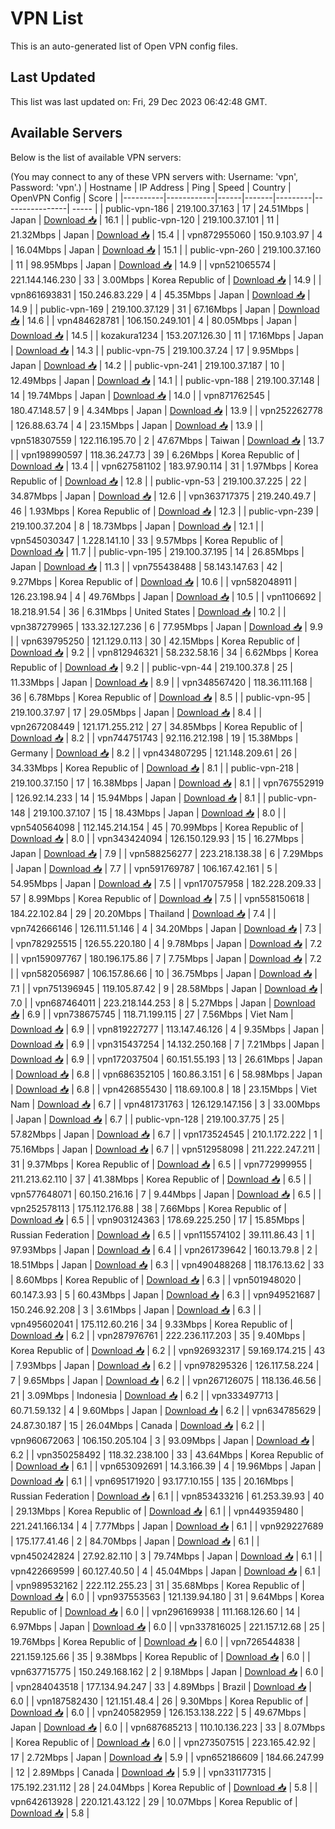 # VPN List

This is an auto-generated list of Open VPN config files.

## Last Updated

This list was last updated on: Fri, 29 Dec 2023 06:42:48 GMT.

## Available Servers

Below is the list of available VPN servers:

(You may connect to any of these VPN servers with: Username: 'vpn', Password: 'vpn'.)
| Hostname | IP Address | Ping | Speed | Country | OpenVPN Config | Score |
|----------|------------|------|-------|---------|----------------| ----- |
| public-vpn-186 | 219.100.37.163 | 17 | 24.51Mbps | Japan | [Download 📥](./configs/server_0_JP.ovpn) | 16.1 |
| public-vpn-120 | 219.100.37.101 | 11 | 21.32Mbps | Japan | [Download 📥](./configs/server_1_JP.ovpn) | 15.4 |
| vpn872955060 | 150.9.103.97 | 4 | 16.04Mbps | Japan | [Download 📥](./configs/server_2_JP.ovpn) | 15.1 |
| public-vpn-260 | 219.100.37.160 | 11 | 98.95Mbps | Japan | [Download 📥](./configs/server_3_JP.ovpn) | 14.9 |
| vpn521065574 | 221.144.146.230 | 33 | 3.00Mbps | Korea Republic of | [Download 📥](./configs/server_4_KR.ovpn) | 14.9 |
| vpn861693831 | 150.246.83.229 | 4 | 45.35Mbps | Japan | [Download 📥](./configs/server_5_JP.ovpn) | 14.9 |
| public-vpn-169 | 219.100.37.129 | 31 | 67.16Mbps | Japan | [Download 📥](./configs/server_6_JP.ovpn) | 14.6 |
| vpn484628781 | 106.150.249.101 | 4 | 80.05Mbps | Japan | [Download 📥](./configs/server_7_JP.ovpn) | 14.5 |
| kozakura1234 | 153.207.126.30 | 11 | 17.16Mbps | Japan | [Download 📥](./configs/server_8_JP.ovpn) | 14.3 |
| public-vpn-75 | 219.100.37.24 | 17 | 9.95Mbps | Japan | [Download 📥](./configs/server_9_JP.ovpn) | 14.2 |
| public-vpn-241 | 219.100.37.187 | 10 | 12.49Mbps | Japan | [Download 📥](./configs/server_10_JP.ovpn) | 14.1 |
| public-vpn-188 | 219.100.37.148 | 14 | 19.74Mbps | Japan | [Download 📥](./configs/server_11_JP.ovpn) | 14.0 |
| vpn871762545 | 180.47.148.57 | 9 | 4.34Mbps | Japan | [Download 📥](./configs/server_12_JP.ovpn) | 13.9 |
| vpn252262778 | 126.88.63.74 | 4 | 23.15Mbps | Japan | [Download 📥](./configs/server_13_JP.ovpn) | 13.9 |
| vpn518307559 | 122.116.195.70 | 2 | 47.67Mbps | Taiwan | [Download 📥](./configs/server_14_TW.ovpn) | 13.7 |
| vpn198990597 | 118.36.247.73 | 39 | 6.26Mbps | Korea Republic of | [Download 📥](./configs/server_15_KR.ovpn) | 13.4 |
| vpn627581102 | 183.97.90.114 | 31 | 1.97Mbps | Korea Republic of | [Download 📥](./configs/server_16_KR.ovpn) | 12.8 |
| public-vpn-53 | 219.100.37.225 | 22 | 34.87Mbps | Japan | [Download 📥](./configs/server_17_JP.ovpn) | 12.6 |
| vpn363717375 | 219.240.49.7 | 46 | 1.93Mbps | Korea Republic of | [Download 📥](./configs/server_18_KR.ovpn) | 12.3 |
| public-vpn-239 | 219.100.37.204 | 8 | 18.73Mbps | Japan | [Download 📥](./configs/server_19_JP.ovpn) | 12.1 |
| vpn545030347 | 1.228.141.10 | 33 | 9.57Mbps | Korea Republic of | [Download 📥](./configs/server_20_KR.ovpn) | 11.7 |
| public-vpn-195 | 219.100.37.195 | 14 | 26.85Mbps | Japan | [Download 📥](./configs/server_21_JP.ovpn) | 11.3 |
| vpn755438488 | 58.143.147.63 | 42 | 9.27Mbps | Korea Republic of | [Download 📥](./configs/server_22_KR.ovpn) | 10.6 |
| vpn582048911 | 126.23.198.94 | 4 | 49.76Mbps | Japan | [Download 📥](./configs/server_23_JP.ovpn) | 10.5 |
| vpn1106692 | 18.218.91.54 | 36 | 6.31Mbps | United States | [Download 📥](./configs/server_24_US.ovpn) | 10.2 |
| vpn387279965 | 133.32.127.236 | 6 | 77.95Mbps | Japan | [Download 📥](./configs/server_25_JP.ovpn) | 9.9 |
| vpn639795250 | 121.129.0.113 | 30 | 42.15Mbps | Korea Republic of | [Download 📥](./configs/server_26_KR.ovpn) | 9.2 |
| vpn812946321 | 58.232.58.16 | 34 | 6.62Mbps | Korea Republic of | [Download 📥](./configs/server_27_KR.ovpn) | 9.2 |
| public-vpn-44 | 219.100.37.8 | 25 | 11.33Mbps | Japan | [Download 📥](./configs/server_28_JP.ovpn) | 8.9 |
| vpn348567420 | 118.36.111.168 | 36 | 6.78Mbps | Korea Republic of | [Download 📥](./configs/server_29_KR.ovpn) | 8.5 |
| public-vpn-95 | 219.100.37.97 | 17 | 29.05Mbps | Japan | [Download 📥](./configs/server_30_JP.ovpn) | 8.4 |
| vpn267208449 | 121.171.255.212 | 27 | 34.85Mbps | Korea Republic of | [Download 📥](./configs/server_31_KR.ovpn) | 8.2 |
| vpn744751743 | 92.116.212.198 | 19 | 15.38Mbps | Germany | [Download 📥](./configs/server_32_DE.ovpn) | 8.2 |
| vpn434807295 | 121.148.209.61 | 26 | 34.33Mbps | Korea Republic of | [Download 📥](./configs/server_33_KR.ovpn) | 8.1 |
| public-vpn-218 | 219.100.37.150 | 17 | 16.38Mbps | Japan | [Download 📥](./configs/server_34_JP.ovpn) | 8.1 |
| vpn767552919 | 126.92.14.233 | 14 | 15.94Mbps | Japan | [Download 📥](./configs/server_35_JP.ovpn) | 8.1 |
| public-vpn-148 | 219.100.37.107 | 15 | 18.43Mbps | Japan | [Download 📥](./configs/server_36_JP.ovpn) | 8.0 |
| vpn540564098 | 112.145.214.154 | 45 | 70.99Mbps | Korea Republic of | [Download 📥](./configs/server_37_KR.ovpn) | 8.0 |
| vpn343424094 | 126.150.129.93 | 15 | 16.27Mbps | Japan | [Download 📥](./configs/server_38_JP.ovpn) | 7.9 |
| vpn588256277 | 223.218.138.38 | 6 | 7.29Mbps | Japan | [Download 📥](./configs/server_39_JP.ovpn) | 7.7 |
| vpn591769787 | 106.167.42.161 | 5 | 54.95Mbps | Japan | [Download 📥](./configs/server_40_JP.ovpn) | 7.5 |
| vpn170757958 | 182.228.209.33 | 57 | 8.99Mbps | Korea Republic of | [Download 📥](./configs/server_41_KR.ovpn) | 7.5 |
| vpn558150618 | 184.22.102.84 | 29 | 20.20Mbps | Thailand | [Download 📥](./configs/server_42_TH.ovpn) | 7.4 |
| vpn742666146 | 126.111.51.146 | 4 | 34.20Mbps | Japan | [Download 📥](./configs/server_43_JP.ovpn) | 7.3 |
| vpn782925515 | 126.55.220.180 | 4 | 9.78Mbps | Japan | [Download 📥](./configs/server_44_JP.ovpn) | 7.2 |
| vpn159097767 | 180.196.175.86 | 7 | 7.75Mbps | Japan | [Download 📥](./configs/server_45_JP.ovpn) | 7.2 |
| vpn582056987 | 106.157.86.66 | 10 | 36.75Mbps | Japan | [Download 📥](./configs/server_46_JP.ovpn) | 7.1 |
| vpn751396945 | 119.105.87.42 | 9 | 28.58Mbps | Japan | [Download 📥](./configs/server_47_JP.ovpn) | 7.0 |
| vpn687464011 | 223.218.144.253 | 8 | 5.27Mbps | Japan | [Download 📥](./configs/server_48_JP.ovpn) | 6.9 |
| vpn738675745 | 118.71.199.115 | 27 | 7.56Mbps | Viet Nam | [Download 📥](./configs/server_49_VN.ovpn) | 6.9 |
| vpn819227277 | 113.147.46.126 | 4 | 9.35Mbps | Japan | [Download 📥](./configs/server_50_JP.ovpn) | 6.9 |
| vpn315437254 | 14.132.250.168 | 7 | 7.21Mbps | Japan | [Download 📥](./configs/server_51_JP.ovpn) | 6.9 |
| vpn172037504 | 60.151.55.193 | 13 | 26.61Mbps | Japan | [Download 📥](./configs/server_52_JP.ovpn) | 6.8 |
| vpn686352105 | 160.86.3.151 | 6 | 58.98Mbps | Japan | [Download 📥](./configs/server_53_JP.ovpn) | 6.8 |
| vpn426855430 | 118.69.100.8 | 18 | 23.15Mbps | Viet Nam | [Download 📥](./configs/server_54_VN.ovpn) | 6.7 |
| vpn481731763 | 126.129.147.156 | 3 | 33.00Mbps | Japan | [Download 📥](./configs/server_55_JP.ovpn) | 6.7 |
| public-vpn-128 | 219.100.37.75 | 25 | 57.82Mbps | Japan | [Download 📥](./configs/server_56_JP.ovpn) | 6.7 |
| vpn173524545 | 210.1.172.222 | 1 | 75.16Mbps | Japan | [Download 📥](./configs/server_57_JP.ovpn) | 6.7 |
| vpn512958098 | 211.222.247.211 | 31 | 9.37Mbps | Korea Republic of | [Download 📥](./configs/server_58_KR.ovpn) | 6.5 |
| vpn772999955 | 211.213.62.110 | 37 | 41.38Mbps | Korea Republic of | [Download 📥](./configs/server_59_KR.ovpn) | 6.5 |
| vpn577648071 | 60.150.216.16 | 7 | 9.44Mbps | Japan | [Download 📥](./configs/server_60_JP.ovpn) | 6.5 |
| vpn252578113 | 175.112.176.88 | 38 | 7.66Mbps | Korea Republic of | [Download 📥](./configs/server_61_KR.ovpn) | 6.5 |
| vpn903124363 | 178.69.225.250 | 17 | 15.85Mbps | Russian Federation | [Download 📥](./configs/server_62_RU.ovpn) | 6.5 |
| vpn115574102 | 39.111.86.43 | 1 | 97.93Mbps | Japan | [Download 📥](./configs/server_63_JP.ovpn) | 6.4 |
| vpn261739642 | 160.13.79.8 | 2 | 18.51Mbps | Japan | [Download 📥](./configs/server_64_JP.ovpn) | 6.3 |
| vpn490488268 | 118.176.13.62 | 33 | 8.60Mbps | Korea Republic of | [Download 📥](./configs/server_65_KR.ovpn) | 6.3 |
| vpn501948020 | 60.147.3.93 | 5 | 60.43Mbps | Japan | [Download 📥](./configs/server_66_JP.ovpn) | 6.3 |
| vpn949521687 | 150.246.92.208 | 3 | 3.61Mbps | Japan | [Download 📥](./configs/server_67_JP.ovpn) | 6.3 |
| vpn495602041 | 175.112.60.216 | 34 | 9.33Mbps | Korea Republic of | [Download 📥](./configs/server_68_KR.ovpn) | 6.2 |
| vpn287976761 | 222.236.117.203 | 35 | 9.40Mbps | Korea Republic of | [Download 📥](./configs/server_69_KR.ovpn) | 6.2 |
| vpn926932317 | 59.169.174.215 | 43 | 7.93Mbps | Japan | [Download 📥](./configs/server_70_JP.ovpn) | 6.2 |
| vpn978295326 | 126.117.58.224 | 7 | 9.65Mbps | Japan | [Download 📥](./configs/server_71_JP.ovpn) | 6.2 |
| vpn267126075 | 118.136.46.56 | 21 | 3.09Mbps | Indonesia | [Download 📥](./configs/server_72_ID.ovpn) | 6.2 |
| vpn333497713 | 60.71.59.132 | 4 | 9.60Mbps | Japan | [Download 📥](./configs/server_73_JP.ovpn) | 6.2 |
| vpn634785629 | 24.87.30.187 | 15 | 26.04Mbps | Canada | [Download 📥](./configs/server_74_CA.ovpn) | 6.2 |
| vpn960672063 | 106.150.205.104 | 3 | 93.09Mbps | Japan | [Download 📥](./configs/server_75_JP.ovpn) | 6.2 |
| vpn350258492 | 118.32.238.100 | 33 | 43.64Mbps | Korea Republic of | [Download 📥](./configs/server_76_KR.ovpn) | 6.1 |
| vpn653092691 | 14.3.166.39 | 4 | 19.96Mbps | Japan | [Download 📥](./configs/server_77_JP.ovpn) | 6.1 |
| vpn695171920 | 93.177.10.155 | 135 | 20.16Mbps | Russian Federation | [Download 📥](./configs/server_78_RU.ovpn) | 6.1 |
| vpn853433216 | 61.253.39.93 | 40 | 29.13Mbps | Korea Republic of | [Download 📥](./configs/server_79_KR.ovpn) | 6.1 |
| vpn449359480 | 221.241.166.134 | 4 | 7.77Mbps | Japan | [Download 📥](./configs/server_80_JP.ovpn) | 6.1 |
| vpn929227689 | 175.177.41.46 | 2 | 84.70Mbps | Japan | [Download 📥](./configs/server_81_JP.ovpn) | 6.1 |
| vpn450242824 | 27.92.82.110 | 3 | 79.74Mbps | Japan | [Download 📥](./configs/server_82_JP.ovpn) | 6.1 |
| vpn422669599 | 60.127.40.50 | 4 | 45.04Mbps | Japan | [Download 📥](./configs/server_83_JP.ovpn) | 6.1 |
| vpn989532162 | 222.112.255.23 | 31 | 35.68Mbps | Korea Republic of | [Download 📥](./configs/server_84_KR.ovpn) | 6.0 |
| vpn937553563 | 121.139.94.180 | 31 | 9.64Mbps | Korea Republic of | [Download 📥](./configs/server_85_KR.ovpn) | 6.0 |
| vpn296169938 | 111.168.126.60 | 14 | 6.97Mbps | Japan | [Download 📥](./configs/server_86_JP.ovpn) | 6.0 |
| vpn337816025 | 221.157.12.68 | 25 | 19.76Mbps | Korea Republic of | [Download 📥](./configs/server_87_KR.ovpn) | 6.0 |
| vpn726544838 | 221.159.125.66 | 35 | 9.38Mbps | Korea Republic of | [Download 📥](./configs/server_88_KR.ovpn) | 6.0 |
| vpn637715775 | 150.249.168.162 | 2 | 9.18Mbps | Japan | [Download 📥](./configs/server_89_JP.ovpn) | 6.0 |
| vpn284043518 | 177.134.94.247 | 33 | 4.89Mbps | Brazil | [Download 📥](./configs/server_90_BR.ovpn) | 6.0 |
| vpn187582430 | 121.151.48.4 | 26 | 9.30Mbps | Korea Republic of | [Download 📥](./configs/server_91_KR.ovpn) | 6.0 |
| vpn240582959 | 126.153.138.222 | 5 | 49.67Mbps | Japan | [Download 📥](./configs/server_92_JP.ovpn) | 6.0 |
| vpn687685213 | 110.10.136.223 | 33 | 8.07Mbps | Korea Republic of | [Download 📥](./configs/server_93_KR.ovpn) | 6.0 |
| vpn273507515 | 223.165.42.92 | 17 | 2.72Mbps | Japan | [Download 📥](./configs/server_94_JP.ovpn) | 5.9 |
| vpn652186609 | 184.66.247.99 | 12 | 2.89Mbps | Canada | [Download 📥](./configs/server_95_CA.ovpn) | 5.9 |
| vpn331177315 | 175.192.231.112 | 28 | 24.04Mbps | Korea Republic of | [Download 📥](./configs/server_96_KR.ovpn) | 5.8 |
| vpn642613928 | 220.121.43.122 | 29 | 10.07Mbps | Korea Republic of | [Download 📥](./configs/server_97_KR.ovpn) | 5.8 |
